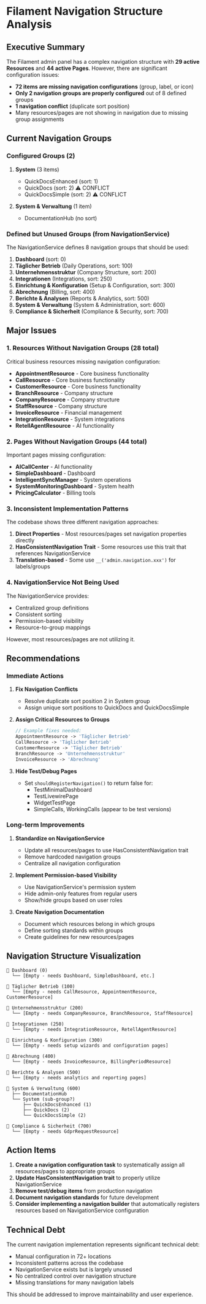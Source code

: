 # Filament Navigation Structure Analysis

## Executive Summary

The Filament admin panel has a complex navigation structure with **29 active Resources** and **44 active Pages**. However, there are significant configuration issues:

- **72 items are missing navigation configurations** (group, label, or icon)
- **Only 2 navigation groups are properly configured** out of 8 defined groups
- **1 navigation conflict** (duplicate sort position)
- Many resources/pages are not showing in navigation due to missing group assignments

## Current Navigation Groups

### Configured Groups (2)

1. **System** (3 items)
   - QuickDocsEnhanced (sort: 1)
   - QuickDocs (sort: 2) ⚠️ CONFLICT
   - QuickDocsSimple (sort: 2) ⚠️ CONFLICT

2. **System & Verwaltung** (1 item)
   - DocumentationHub (no sort)

### Defined but Unused Groups (from NavigationService)

The NavigationService defines 8 navigation groups that should be used:

1. **Dashboard** (sort: 0)
2. **Täglicher Betrieb** (Daily Operations, sort: 100)
3. **Unternehmensstruktur** (Company Structure, sort: 200)
4. **Integrationen** (Integrations, sort: 250)
5. **Einrichtung & Konfiguration** (Setup & Configuration, sort: 300)
6. **Abrechnung** (Billing, sort: 400)
7. **Berichte & Analysen** (Reports & Analytics, sort: 500)
8. **System & Verwaltung** (System & Administration, sort: 600)
9. **Compliance & Sicherheit** (Compliance & Security, sort: 700)

## Major Issues

### 1. Resources Without Navigation Groups (28 total)

Critical business resources missing navigation configuration:
- **AppointmentResource** - Core business functionality
- **CallResource** - Core business functionality
- **CustomerResource** - Core business functionality
- **BranchResource** - Company structure
- **CompanyResource** - Company structure
- **StaffResource** - Company structure
- **InvoiceResource** - Financial management
- **IntegrationResource** - System integrations
- **RetellAgentResource** - AI functionality

### 2. Pages Without Navigation Groups (44 total)

Important pages missing configuration:
- **AICallCenter** - AI functionality
- **SimpleDashboard** - Dashboard
- **IntelligentSyncManager** - System operations
- **SystemMonitoringDashboard** - System health
- **PricingCalculator** - Billing tools

### 3. Inconsistent Implementation Patterns

The codebase shows three different navigation approaches:

1. **Direct Properties** - Most resources/pages set navigation properties directly
2. **HasConsistentNavigation Trait** - Some resources use this trait that references NavigationService
3. **Translation-based** - Some use `__('admin.navigation.xxx')` for labels/groups

### 4. NavigationService Not Being Used

The NavigationService provides:
- Centralized group definitions
- Consistent sorting
- Permission-based visibility
- Resource-to-group mappings

However, most resources/pages are not utilizing it.

## Recommendations

### Immediate Actions

1. **Fix Navigation Conflicts**
   - Resolve duplicate sort position 2 in System group
   - Assign unique sort positions to QuickDocs and QuickDocsSimple

2. **Assign Critical Resources to Groups**
   ```php
   // Example fixes needed:
   AppointmentResource -> 'Täglicher Betrieb'
   CallResource -> 'Täglicher Betrieb'
   CustomerResource -> 'Täglicher Betrieb'
   BranchResource -> 'Unternehmensstruktur'
   InvoiceResource -> 'Abrechnung'
   ```

3. **Hide Test/Debug Pages**
   - Set `shouldRegisterNavigation()` to return false for:
     - TestMinimalDashboard
     - TestLivewirePage
     - WidgetTestPage
     - SimpleCalls, WorkingCalls (appear to be test versions)

### Long-term Improvements

1. **Standardize on NavigationService**
   - Update all resources/pages to use HasConsistentNavigation trait
   - Remove hardcoded navigation groups
   - Centralize all navigation configuration

2. **Implement Permission-based Visibility**
   - Use NavigationService's permission system
   - Hide admin-only features from regular users
   - Show/hide groups based on user roles

3. **Create Navigation Documentation**
   - Document which resources belong in which groups
   - Define sorting standards within groups
   - Create guidelines for new resources/pages

## Navigation Structure Visualization

```
📁 Dashboard (0)
  └── [Empty - needs Dashboard, SimpleDashboard, etc.]

📁 Täglicher Betrieb (100)
  └── [Empty - needs CallResource, AppointmentResource, CustomerResource]

📁 Unternehmensstruktur (200)
  └── [Empty - needs CompanyResource, BranchResource, StaffResource]

📁 Integrationen (250)
  └── [Empty - needs IntegrationResource, RetellAgentResource]

📁 Einrichtung & Konfiguration (300)
  └── [Empty - needs setup wizards and configuration pages]

📁 Abrechnung (400)
  └── [Empty - needs InvoiceResource, BillingPeriodResource]

📁 Berichte & Analysen (500)
  └── [Empty - needs analytics and reporting pages]

📁 System & Verwaltung (600)
  ├── DocumentationHub
  └── System (sub-group?)
      ├── QuickDocsEnhanced (1)
      ├── QuickDocs (2)
      └── QuickDocsSimple (2)

📁 Compliance & Sicherheit (700)
  └── [Empty - needs GdprRequestResource]
```

## Action Items

1. **Create a navigation configuration task** to systematically assign all resources/pages to appropriate groups
2. **Update HasConsistentNavigation trait** to properly utilize NavigationService
3. **Remove test/debug items** from production navigation
4. **Document navigation standards** for future development
5. **Consider implementing a navigation builder** that automatically registers resources based on NavigationService configuration

## Technical Debt

The current navigation implementation represents significant technical debt:
- Manual configuration in 72+ locations
- Inconsistent patterns across the codebase
- NavigationService exists but is largely unused
- No centralized control over navigation structure
- Missing translations for many navigation labels

This should be addressed to improve maintainability and user experience.
